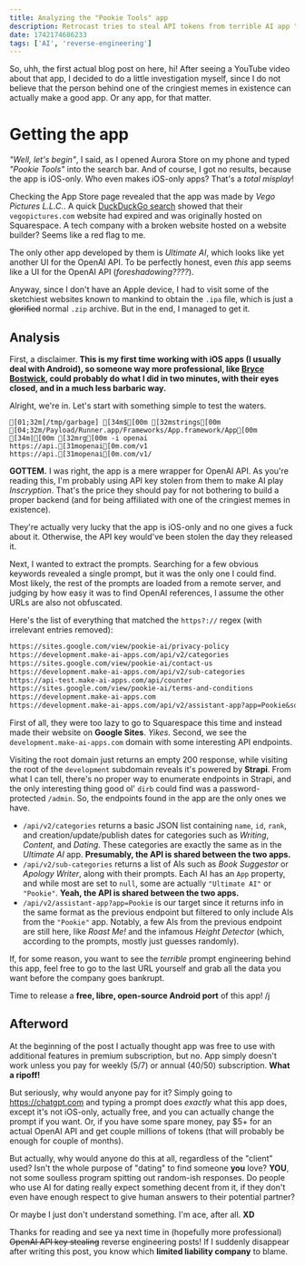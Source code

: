 ```yaml
---
title: Analyzing the "Pookie Tools" app
description: Retrocast tries to steal API tokens from terrible AI app "made by Hailey Welch" for 2 hours straight.
date: 1742174686233
tags: ['AI', 'reverse-engineering']
---
```


So, uhh, the first actual blog post on here, hi!
After seeing a YouTube video about that app, I decided to do a little investigation myself, since I do not believe that the person behind one of the cringiest memes in existence can actually make a good app.
Or any app, for that matter.

# Getting the app

_"Well, let's begin"_, I said, as I opened Aurora Store on my phone and typed _"Pookie Tools"_ into the search bar.
And of course, I got no results, because the app is iOS-only. Who even makes iOS-only apps? That's a _total misplay_!

Checking the App Store page revealed that the app was made by _Vego Pictures L.L.C._.
A quick [DuckDuckGo search](https://duckduckgo.com/?q=Vego+Pictures+L.L.C.&ia=web) showed that their `vegopictures.com` website had expired and was originally hosted on Squarespace. A tech company with a broken website hosted on a website builder? Seems like a red flag to me.

The only other app developed by them is _Ultimate AI_, which looks like yet another UI for the OpenAI API.
To be perfectly honest, even _this_ app seems like a UI for the OpenAI API (_foreshadowing????_).

Anyway, since I don't have an Apple device, I had to visit some of the sketchiest websites known to mankind to obtain the `.ipa` file, which is just a ~~glorified~~ normal `.zip` archive.
But in the end, I managed to get it.

## Analysis

First, a disclaimer.
**This is my first time working with iOS apps (I usually deal with Android), so someone way more professional, like [Bryce Bostwick](https://bryce.co/), could probably do what I did in two minutes, with their eyes closed, and in a much less barbaric way.**

Alright, we're in.
Let's start with something simple to test the waters.

```ansi title="Bash"
[01;32m[/tmp/garbage] [34m$[00m [32mstrings[00m [04;32m/Payload/Runner.app/Frameworks/App.framework/App[00m [34m|[00m [32mrg[00m -i openai
https://api.[31mopenai[0m.com/v1
https://api.[31mopenai[0m.com/v1/
```

**GOTTEM.**
I was right, the app is a mere wrapper for OpenAI API.
As you're reading this, I'm probably using API key stolen from them to make AI play _Inscryption_.
That's the price they should pay for not bothering to build a proper backend (and for being affiliated with one of the cringiest memes in existence).

They're actually very lucky that the app is iOS-only and no one gives a fuck about it. Otherwise, the API key would've been stolen the day they released it.

Next, I wanted to extract the prompts.
Searching for a few obvious keywords revealed a single prompt, but it was the only one I could find.
Most likely, the rest of the prompts are loaded from a remote server, and judging by how easy it was to find OpenAI references, I assume the other URLs are also not obfuscated.

Here's the list of everything that matched the `https?://` regex (with irrelevant entries removed):

```txt title="other-urls.txt"
https://sites.google.com/view/pookie-ai/privacy-policy
https://development.make-ai-apps.com/api/v2/categories
https://sites.google.com/view/pookie-ai/contact-us
https://development.make-ai-apps.com/api/v2/sub-categories
https://api-test.make-ai-apps.com/api/counter
https://sites.google.com/view/pookie-ai/terms-and-conditions
https://development.make-ai-apps.com
https://development.make-ai-apps.com/api/v2/assistant-app?app=Pookie&sort=rank:asc
```

First of all, they were too lazy to go to Squarespace this time and instead made their website on **Google Sites**. _Yikes._
Second, we see the `development.make-ai-apps.com` domain with some interesting API endpoints.

Visiting the root domain just returns an empty 200 response, while visiting the root of the `development` subdomain reveals it's powered by **Strapi**.
From what I can tell, there's no proper way to enumerate endpoints in Strapi, and the only interesting thing good ol' `dirb` could find was a password-protected `/admin`. So, the endpoints found in the app are the only ones we have.

- `/api/v2/categories` returns a basic JSON list containing `name`, `id`, `rank`, and creation/update/publish dates for categories such as _Writing_, _Content_, and _Dating_.
  These categories are exactly the same as in the _Ultimate AI_ app.
  **Presumably, the API is shared between the two apps.**
- `/api/v2/sub-categories` returns a list of AIs such as _Book Suggestor_ or _Apology Writer_, along with their prompts.
  Each AI has an `App` property, and while most are set to `null`, some are actually `"Ultimate AI"` or `"Pookie"`.
  **Yeah, the API is shared between the two apps.**
- `/api/v2/assistant-app?app=Pookie` is our target since it returns info in the same format as the previous endpoint but filtered to only include AIs from the `"Pookie"` app.
  Notably, a few AIs from the previous endpoint are still here, like _Roast Me!_ and the infamous _Height Detector_ (which, according to the prompts, mostly just guesses randomly).

If, for some reason, you want to see the _terrible_ prompt engineering behind this app, feel free to go to the last URL yourself and grab all the data you want before the company goes bankrupt.

Time to release a **free, libre, open-source Android port** of this app! /j

## Afterword

At the beginning of the post I actually thought app was free to use with additional features in premium subscription, but no.
App simply doesn't work unless you pay for weekly ($5/$7) or annual ($40/$50) subscription.
**What a ripoff!**

But seriously, why would anyone pay for it?
Simply going to https://chatgpt.com and typing a prompt does _exactly_ what this app does, except it's not iOS-only, actually free, and you can actually change the prompt if you want.
Or, if you have some spare money, pay $5+ for an actual OpenAI API and get couple millions of tokens (that will probably be enough for couple of months).

But actually, why would anyone do this at all, regardless of the "client" used?
Isn't the whole purpose of "dating" to find someone **you** love?
**YOU**, not some soulless program spitting out random-ish responses.
Do people who use AI for dating really expect something decent from it, if they don't even have enough respect to give human answers to their potential partner?

Or maybe I just don't understand something. I'm ace, after all. **XD**

Thanks for reading and see ya next time in (hopefully more professional) ~~OpenAI API key stealing~~ reverse engineering posts!
If I suddenly disappear after writing this post, you know which **limited liability company** to blame.

